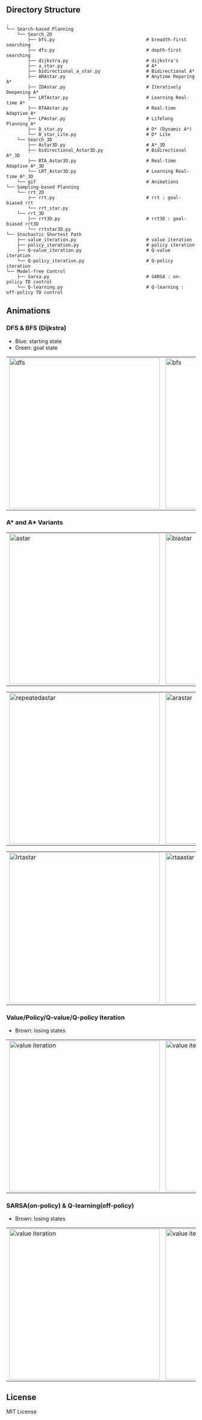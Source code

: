 Directory Structure
------
    .
    └── Search-based Planning
        └── Search_2D
            ├── bfs.py                                  # breadth-first searching
            ├── dfs.py                                  # depth-first searching
            ├── dijkstra.py                             # dijkstra's
            ├── a_star.py                               # A*
            ├── bidirectional_a_star.py                 # Bidirectional A*
            ├── ARAstar.py                              # Anytime Reparing A*
            ├── IDAstar.py                              # Iteratively Deepening A*
            ├── LRTAstar.py                             # Learning Real-time A*
            ├── RTAAstar.py                             # Real-time Adaptive A*
            ├── LPAstar.py                              # Lifelong Planning A*
            ├── D_star.py                               # D* (Dynamic A*)
            └── D_star_Lite.py                          # D* Lite
        └── Search_3D
            ├── Astar3D.py                              # A*_3D
            ├── bidirectional_Astar3D.py                # Bidirectional A*_3D
            ├── RTA_Astar3D.py                          # Real-time Adaptive A*_3D
            └── LRT_Astar3D.py                          # Learning Real-time A*_3D
        └── gif                                         # Animations
    └── Sampling-based Planning
        └── rrt_2D
            ├── rrt.py                                  # rrt : goal-biased rrt
            └── rrt_star.py
        └── rrt_3D
            ├── rrt3D.py                                # rrt3D : goal-biased rrt3D
            └── rrtstar3D.py
    └── Stochastic Shortest Path
        ├── value_iteration.py                          # value iteration
        ├── policy_iteration.py                         # policy iteration
        ├── Q-value_iteration.py                        # Q-value iteration
        └── Q-policy_iteration.py                       # Q-policy iteration
    └── Model-free Control
        ├── Sarsa.py                                    # SARSA : on-policy TD control
        └── Q-learning.py                               # Q-learning : off-policy TD control

## Animations
### DFS & BFS (Dijkstra)
* Blue: starting state
* Green: goal state

<div align=right>
<table>
  <tr>
    <td><img src="https://github.com/zhm-real/path-planning-algorithms/blob/master/Search-based%20Planning/gif/DFS.gif" alt="dfs" width="400"/></a></td>
    <td><img src="https://github.com/zhm-real/path-planning-algorithms/blob/master/Search-based%20Planning/gif/BFS.gif" alt="bfs" width="400"/></a></td>
  </tr>
</table>
</div>

### A* and A* Variants
<div align=right>
<table>
  <tr>
    <td><img src="https://github.com/zhm-real/path-planning-algorithms/blob/master/Search-based%20Planning/gif/Astar.gif" alt="astar" width="400"/></a></td>
    <td><img src="https://github.com/zhm-real/path-planning-algorithms/blob/master/Search-based%20Planning/gif/Bi-Astar.gif" alt="biastar" width="400"/></a></td>
  </tr>
</table>
<table>
  <tr>
    <td><img src="https://github.com/zhm-real/path-planning-algorithms/blob/master/Search-based%20Planning/gif/RepeatedA_star.gif" alt="repeatedastar" width="400"/></a></td>
    <td><img src="https://github.com/zhm-real/path-planning-algorithms/blob/master/Search-based%20Planning/gif/ARA_star.gif" alt="arastar" width="400"/></a></td>
  </tr>
</table>
<table>
  <tr>
    <td><img src="https://github.com/zhm-real/path-planning-algorithms/blob/master/Search-based%20Planning/gif/LRTA_star.gif" alt="lrtastar" width="400"/></a></td>
    <td><img src="https://github.com/zhm-real/path-planning-algorithms/blob/master/Search-based%20Planning/gif/RTAA_star.gif" alt="rtaastar" width="400"/></a></td>
  </tr>
</table>
</div>

### Value/Policy/Q-value/Q-policy Iteration
* Brown: losing states
<div align=right>
<table>
  <tr>
    <td><img src="https://github.com/zhm-real/path-planning-algorithms/blob/master/Stochastic%20Shortest%20Path/gif/VI.gif" alt="value iteration" width="400"/></a></td>
    <td><img src="https://github.com/zhm-real/path-planning-algorithms/blob/master/Stochastic%20Shortest%20Path/gif/VI_E.gif" alt="value iteration" width="400"/></a></td>
  </tr>
</table>
</div>

### SARSA(on-policy) & Q-learning(off-policy)
* Brown: losing states
<div align=right>
<table>
  <tr>
    <td><img src="https://github.com/zhm-real/path-planning-algorithms/blob/master/Model-free%20Control/gif/SARSA.gif" alt="value iteration" width="400"/></a></td>
    <td><img src="https://github.com/zhm-real/path-planning-algorithms/blob/master/Model-free%20Control/gif/Qlearning.gif" alt="value iteration" width="400"/></a></td>
  </tr>
</table>
</div>

## License
MIT License
